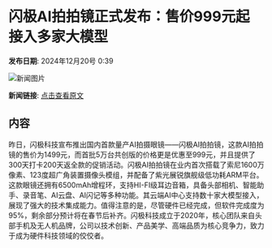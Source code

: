 # 闪极AI拍拍镜正式发布：售价999元起 接入多家大模型

**发布日期**: 2024年12月20号 0:39

![新闻图片](https://upload.chinaz.com/2024/1220/6387028070515193531646955.png)

**新闻链接**: [点击查看原文](https://www.aibase.com/zh/news/14125)

## 内容

昨日，闪极科技宣布推出国内首款量产AI拍摄眼镜——闪极AI拍拍镜，这款AI拍拍镜的售价为1499元，而首批5万台共创版的价格更是优惠至999元，并且提供了300天打卡200天返全款的促销活动。闪极AI拍拍镜在业内首次搭载了索尼1600万像素、123度超广角装置摄像头模组，并配备了紫光展锐旗舰级低功耗ARM平台。这款眼镜还拥有6500mAh增程环，支持HI-FI级耳边音箱，具备头部相机、智能助手、录音笔、AI云盘、AI闪记等多种功能。其云端AI中心支持数十家大模型接入，展现了强大的技术集成能力。值得注意的是，尽管硬件已经完成，但软件完成度为95%，剩余部分预计将在春节后补齐。闪极科技成立于2020年，核心团队来自头部手机及无人机品牌，公司以技术创新、产品美学、高端品质为核心竞争力，致力于成为硬件科技领域的佼佼者。
